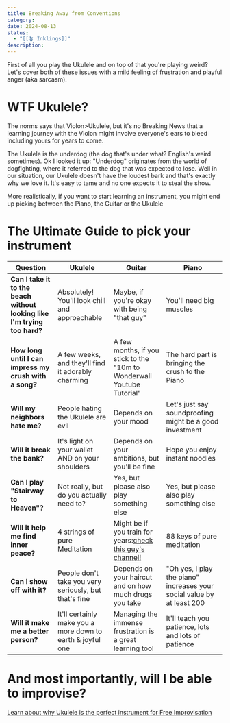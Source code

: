 ```yaml
---
title: Breaking Away from Conventions
category: 
date: 2024-08-13
status:
  - "[[🪴 Inklings]]"
description: 
---
```


First of all you play the Ukulele and on top of that you're playing weird?
Let's cover both of these issues with a mild feeling of frustration and playful anger (aka sarcasm).   
# WTF Ukulele?
The norms says that Violon>Ukulele, but it's no Breaking News that a learning journey with the Violon might involve everyone's ears to bleed including yours for years to come. 

The Ukulele is the underdog (the dog that's under what? English's weird sometimes). 
Ok I looked it up: "Underdog" originates from the world of dogfighting, where it referred to the dog that was expected to lose.
Well in our situation, our Ukulele doesn't have the loudest bark and that's exactly why we love it. It's easy to tame and no one expects it to steal the show. 

More realistically, if you want to start learning an instrument, you might end up picking between the Piano, the Guitar or the Ukulele
# The Ultimate Guide to pick your instrument

| **Question**                                                             | Ukulele                                                    | Guitar                                                                                          | Piano                                                                  |
| ------------------------------------------------------------------------ | ---------------------------------------------------------- | ----------------------------------------------------------------------------------------------- | ---------------------------------------------------------------------- |
| **Can I take it to the beach without looking like I'm trying too hard?** | Absolutely! You'll look chill and approachable             | Maybe, if you're okay with being "that guy"                                                     | You'll need big muscles                                                |
| **How long until I can impress my crush with a song?**                   | A few weeks, and they'll find it adorably charming         | A few months, if you stick to the "10m to Wonderwall Youtube Tutorial"                          | The hard part is bringing the crush to the Piano                       |
| **Will my neighbors hate me?**                                           | People hating the Ukulele are evil                         | Depends on your mood                                                                            | Let's just say soundproofing might be a good investment                |
| **Will it break the bank?**                                              | It's light on your wallet AND on your shoulders            | Depends on your ambitions, but you'll be fine                                                   | Hope you enjoy instant noodles                                         |
| **Can I play "Stairway to Heaven"?**                                     | Not really, but do you actually need to?                   | Yes, but please also play something else                                                        | Yes, but please also play something else                               |
| **Will it help me find inner peace?**                                    | 4 strings of pure Meditation                               | Might be if you train for years:[check this guy's channel!](https://www.youtube.com/@ecosticks) | 88 keys of pure meditation                                             |
| **Can I show off with it?**                                              | People don't take you very seriously, but that's fine      | Depends on your haircut and on how much drugs you take                                          | "Oh yes, I play the piano" increases your social value by at least 200 |
| **Will it make me a better person?**                                     | It'll certainly make you a more down to earth & joyful one | Managing the immense frustration is a great learning tool                                       | It'll teach you patience, lots and lots of patience                    |

# And most importantly, will I be able to improvise?

[Learn about why Ukulele is the perfect instrument for Free Improvisation](/notes/theukulele) 
